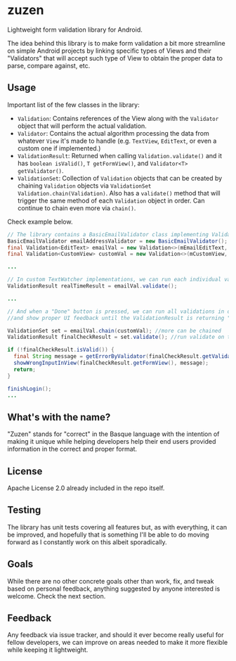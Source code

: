 # zuzen
Lightweight form validation library for Android.

The idea behind this library is to make form validation a bit more streamline on simple Android projects by linking specific types of Views and their "Validators" that will accept such type of View to obtain the proper data to parse, compare against, etc.

## Usage

Important list of the few classes in the library:
* `Validation`: Contains references of the View along with the `Validator` object that will perform the actual validation.
* `Validator`: Contains the actual algorithm processing the data from whatever `View` it's made to handle (e.g. `TextView`, `EditText`, or even a custom one if implemented.)
* `ValidationResult`: Returned when calling `Validation.validate()` and it has `boolean isValid()`, `T getFormView()`, and `Validator<T> getValidator()`.
* `ValidationSet`: Collection of `Validation` objects that can be created by chaining `Validation` objects via `ValidationSet Validation.chain(Validation)`. Also has a `validate()` method that will trigger the same method of each `Validation` object in order. Can continue to chain even more via `chain()`.

Check example below.

```java
// The library contains a BasicEmailValidator class implementing Validator<EditText>
BasicEmailValidator emailAddressValidator = new BasicEmailValidator();
final Validation<EditText> emailVal = new Validation<>(mEmailEditText, emailAddressValidator);
final Validation<CustomView> customVal = new Validation<>(mCustomView, new CustomValidator());

...

// In custom TextWatcher implementations, we can run each individual validator to give real-time feedback if needed
ValidationResult realTimeResult = emailVal.validate();

...

// And when a "Done" button is pressed, we can run all validations in order by chaining them all
//and show proper UI feedback until the ValidationResult is returning "true" for "isValid()"

ValidationSet set = emailVal.chain(customVal); //more can be chained
ValidationResult finalCheckResult = set.validate(); //run validate on the final set with all chained validations

if (!finalCheckResult.isValid()) {
  final String message = getErrorByValidator(finalCheckResult.getValidator());
  showWrongInputInView(finalCheckResult.getFormView(), message);
  return;
}

finishLogin();
...
```

## What's with the name?
"Zuzen" stands for "correct" in the Basque language with the intention of making it unique while helping developers help their end users provided information in the correct and proper format.

## License
Apache License 2.0 already included in the repo itself.

## Testing
The library has unit tests covering all features but, as with everything, it can be improved, and hopefully that is something I'll be able to do moving forward as I constantly work on this albeit sporadically.

## Goals
While there are no other concrete goals other than work, fix, and tweak based on personal feedback, anything suggested by anyone interested is welcome. Check the next section.

## Feedback
Any feedback via issue tracker, and should it ever become really useful for fellow developers, we can improve on areas needed to make it more flexible while keeping it lightweight.
